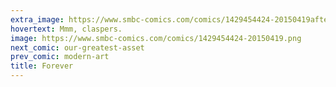 ```yaml
---
extra_image: https://www.smbc-comics.com/comics/1429454424-20150419after.png
hovertext: Mmm, claspers.
image: https://www.smbc-comics.com/comics/1429454424-20150419.png
next_comic: our-greatest-asset
prev_comic: modern-art
title: Forever
---
```


